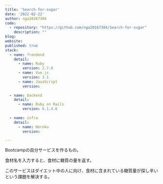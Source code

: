 ```yaml
---
title: 'Search-for-sugar'
date: '2022-02-22'
author: nga20167304
code: 
  - repository: "https://github.com/nga20167304/Search-for-sugar"
    description: ""
blog:
website:
published: true
stack:
  - name: frondend
    detail: 
      - name: Ruby
        version: 2.7.0
      - name: Vue.js
        version: 3.1
      - name: JavaScript
        version:
 
  - name: backend
    detail: 
      - name: Ruby on Rails
        version: 6.1.4.6
 
  - name: infra
    detail:
      - name: Heroku
        version: 

---
```


Bootcampの自分サービスを作るもの。

食材名を入力すると、食材に糖質の量を返す。

このサービスはダイエット中の人に向け、食材に含まれている糖質量が探し辛いという課題を解決する。

